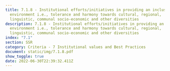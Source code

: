 ```yaml
---
title: 7.1.8 - Institutional efforts/initiatives in providing an inclusive
  environment i.e., tolerance and harmony towards cultural, regional,
  linguistic, communal socio-economic and other diversities
description: 7.1.8 - Institutional efforts/initiatives in providing an inclusive
  environment i.e., tolerance and harmony towards cultural, regional,
  linguistic, communal socio-economic and other diversities
index: "7.1"
section: SSR
category: Criteria - 7 Institutional values and Best Practices
document: static/img/7.1.8.pdf
show_toggle: true
date: 2022-06-30T22:39:32.411Z
---
```

